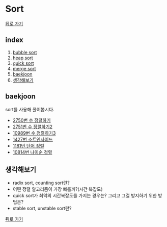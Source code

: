 # Sort

[뒤로 가기](https://github.com/nadarm/42-algorithm)

## index
1. [bubble sort](./bubble)
1. [heap sort](./heap)
1. [quick sort](./quick)
1. [merge sort](./merge)
1. [baekjoon](#baekjoon)
1. [생각해보기](#생각해보기)

## baekjoon
sort를 사용해 풀어봅시다.
- [2750번 수 정렬하기](https://www.acmicpc.net/problem/2750)
- [2751번 수 정렬하기2](https://www.acmicpc.net/problem/2751)
- [10989번 수 정렬하기3](https://www.acmicpc.net/problem/10989)
- [1427번 소트인사이드](https://www.acmicpc.net/problem/1427)
- [1181번 단어 정렬](https://www.acmicpc.net/problem/1181)
- [10814번 나이순 정렬](https://www.acmicpc.net/problem/10814)

## 생각해보기
- radix sort, counting sort란?
- 어떤 정렬 알고리즘이 가장 빠를까?(시간 복잡도)
- quick sort가 최악의 시간복잡도를 가지는 경우는? 그리고 그걸 방지하기 위한 방법은?
- stable sort, unstable sort란?


[뒤로 가기](https://github.com/nadarm/42-algorithm)

